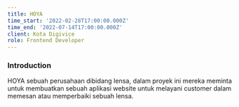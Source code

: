 ```yaml
---
title: HOYA
time_start: '2022-02-28T17:00:00.000Z'
time_end: '2022-07-14T17:00:00.000Z'
client: Kota Digivice
role: Frontend Developer
---
```


### Introduction

HOYA sebuah perusahaan dibidang lensa, dalam proyek ini mereka meminta untuk membuatkan sebuah aplikasi website untuk melayani customer dalam memesan atau memperbaiki sebuah lensa.
